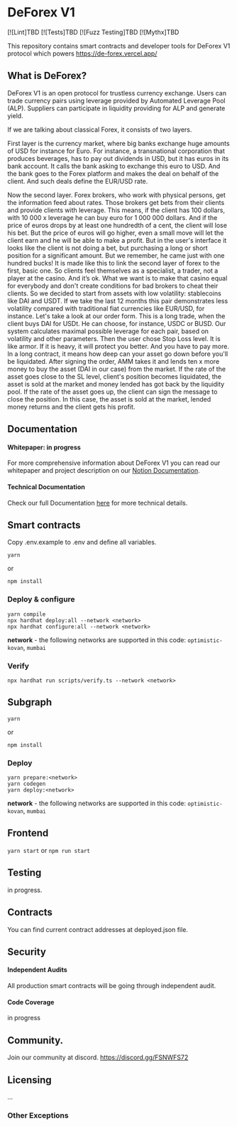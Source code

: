 # DeForex V1

[![Lint]TBD
[![Tests]TBD
[![Fuzz Testing]TBD
[![Mythx]TBD

This repository contains smart contracts and developer tools for DeForex V1 protocol which powers https://de-forex.vercel.app/

## What is DeForex?

DeForex V1 is an open protocol for trustless currency exchange. Users can trade currency pairs using leverage provided by Automated Leverage Pool (ALP). Suppliers can participate in liquidity providing for ALP and generate yield.

If we are talking about classical Forex, it consists of two layers.

First layer is the currency market, where big banks exchange huge amounts of USD for instance for Euro. For instance, a transnational corporation that produces beverages, has to pay out dividends in USD, but it has euros in its bank account. It calls the bank asking to exchange this euro to USD. And the bank goes to the Forex platform and makes the deal on behalf of the client. And such deals define the EUR/USD rate.

Now the second layer. Forex brokers, who work with physical persons, get the information feed about rates. Those brokers get bets from their clients and provide clients with leverage. This means, if the client has 100 dollars, with 10 000 x leverage he can buy euro for 1 000 000 dollars. And if the price of euros drops by at least one hundredth of a cent, the client will lose his bet. But the price of euros will go higher, even a small move will let the client earn and he will be able to make a profit. But in the user's interface it looks like the client is not doing a bet, but purchasing a long or short position for a significant amount. But we remember, he came just with one hundred bucks! It is made like this to link the second layer of forex to the first, basic one. So clients feel themselves as a specialist, a trader, not a player at the casino. And it’s ok. What we want is to make that casino equal for everybody and don't create conditions for bad brokers to cheat their clients. So we decided to start from assets with low volatility: stablecoins like DAI and USDT. If we take the last 12 months this pair demonstrates less volatility compared with traditional fiat currencies like EUR/USD, for instance. Let's take a look at our order form. This is a long trade, when the client buys DAI for USDt. He can choose, for instance, USDC or BUSD. Our system calculates maximal possible leverage for each pair, based on volatility and other parameters. Then the user chose Stop Loss level. It is like armor. If it is heavy, it will protect you better. And you have to pay more. In a long contract, it means how deep can your asset go down before you'll be liquidated. After signing the order, AMM takes it and lends ten x more money to buy the asset (DAI in our case) from the market. If the rate of the asset goes close to the SL level, client's position becomes liquidated, the asset is sold at the market and money lended has got back by the liquidity pool. If the rate of the asset goes up, the client can sign the message to close the position. In this case, the asset is sold at the market, lended money returns and the client gets his profit.

## Documentation

#### Whitepaper: in progress

For more comprehensive information about DeForex V1 you can read our whitepaper and project description on our [Notion Documentation](https://husky-breath-587.notion.site/DeForex-Leverage-ETH-Global-2022-Public-Documentation-6ff8f3befe8f45b2a1d6e856e94e14f2).

#### Technical Documentation

Check our full Documentation [here](https://husky-breath-587.notion.site/DeForex-Leverage-ETH-Global-2022-Public-Documentation-6ff8f3befe8f45b2a1d6e856e94e14f2) for more technical details.

## Smart contracts

Copy .env.example to .env and define all variables.

`yarn`

or

`npm install`

### Deploy & configure

```
yarn compile
npx hardhat deploy:all --network <network>
npx hardhat configure:all --network <network>
```

**network** - the following networks are supported in this code: `optimistic-kovan`, `mumbai`

### Verify

```
npx hardhat run scripts/verify.ts --network <network>
```

## Subgraph

`yarn`

or

`npm install`

### Deploy

```
yarn prepare:<network>
yarn codegen
yarn deploy:<network>
```

**network** - the following networks are supported in this code: `optimistic-kovan`, `mumbai`

## Frontend

`yarn start`
or
`npm run start`

## Testing

in progress.

## Contracts

You can find current contract addresses at deployed.json file.

## Security

#### Independent Audits

All production smart contracts will be going through independent audit.

#### Code Coverage

in progress

## Community.

Join our community at discord.
https://discord.gg/FSNWFS72

## Licensing

...

### Other Exceptions
